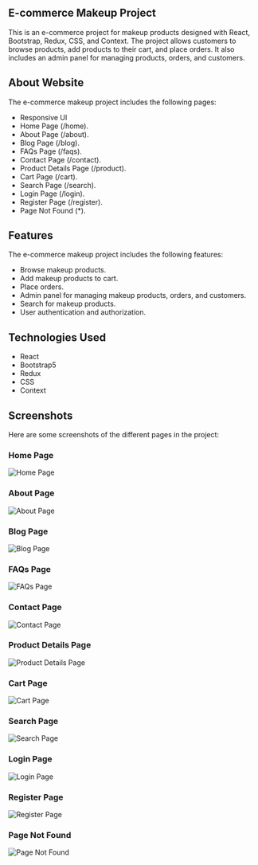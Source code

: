  ## E-commerce Makeup Project

This is an e-commerce project for makeup products designed with React, Bootstrap, Redux, CSS, and Context. The project allows customers to browse products, add products to their cart, and place orders. It also includes an admin panel for managing products, orders, and customers.

## About Website

The e-commerce makeup project includes the following pages:

- Responsive UI
- Home Page (/home).
- About Page (/about).
- Blog Page (/blog).
- FAQs Page (/faqs).
- Contact Page (/contact).
- Product Details Page (/product).
- Cart Page (/cart).
- Search Page (/search).
- Login Page (/login).
- Register Page (/register).
- Page Not Found (*).

## Features

The e-commerce makeup project includes the following features:

- Browse makeup products.
- Add makeup products to cart.
- Place orders.
- Admin panel for managing makeup products, orders, and customers.
- Search for makeup products.
- User authentication and authorization.

## Technologies Used

- React
- Bootstrap5
- Redux
- CSS
- Context


## Screenshots

Here are some screenshots of the different pages in the project:

### Home Page

![Home Page](./src/screenshots/home.png)

### About Page

![About Page](./src/screenshots/about.png)

### Blog Page 

![Blog Page](./src/screenshots/blog.png)

### FAQs Page 

![FAQs Page](./src/screenshots/faq-s.png)

### Contact Page

![Contact Page](./src/screenshots/contact.png)

### Product Details Page

![Product Details Page](./src/screenshots/details.png)

### Cart Page

![Cart Page](./src/screenshots/your%20cart.png)

### Search Page

![Search Page](./src/screenshots/search.png)

### Login Page

![Login Page](./src/screenshots/login.png)

### Register Page

![Register Page](./src/screenshots/register.png)

### Page Not Found

![Page Not Found](./src/screenshots/notfound.png)
